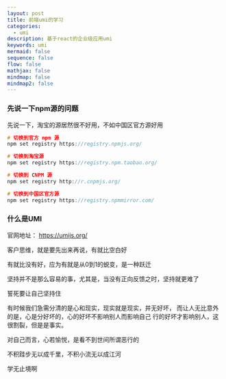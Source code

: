 ```yaml
---
layout: post
title: 前端umi的学习
categories:
  - umi
description: 基于react的企业级应用umi
keywords: umi
mermaid: false
sequence: false
flow: false
mathjax: false
mindmap: false
mindmap2: false
---
```


### 先说一下npm源的问题

先说一下，淘宝的源居然很不好用，不如中国区官方源好用

```c
# 切换到官方 npm 源
npm set registry https://registry.npmjs.org/

# 切换到淘宝源
npm set registry https://registry.npm.taobao.org/

# 切换到 CNPM 源
npm set registry http://r.cnpmjs.org/

# 切换到中国区官方源
npm set registry https://registry.npmmirror.com/

```

### 什么是UMI

官网地址： https://umijs.org/

客户思维，就是要先出来再说，有就比空白好

有就比没有好，应为有就是从0到1的蜕变，是一种跃迁

坚持并不是那么容易的事，尤其是，当没有正向反馈之时，坚持就更难了

誓死要让自己坚持住

有时候我们急需分清的是心和现实，现实就是现实，并无好坏，
而让人无比意外的是，心是分好坏的，心的好坏不影响别人而影响自己
行的好坏才影响别人，这很割裂，但是是事实。

对自己而言，心若愉悦，是看不到世间所谓恶行的

不积跬步无以成千里，不积小流无以成江河

学无止境啊
